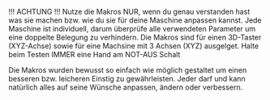 !!! ACHTUNG !!!
Nutze die Makros NUR, wenn du genau verstanden hast was sie machen bzw. wie du sie für deine Maschine anpassen kannst. 
Jede Maschine ist individuell, darum überprüfe alle verwendeten Parameter um eine doppelte Belegung zu verhindern.
Die Makros sind für einen 3D-Taster (XYZ-Achse) sowie für eine Machsine mit 3 Achsen (XYZ) ausgelget. 
Halte beim Testen IMMER eine Hand am NOT-AUS Schalt

Die Makros wurden bewusst so einfach wie möglich gestaltet um einen besseren bzw. leicheren Einstig zu gewährleisten.
Jeder darf und kann natürlich alles auf seine Wünsche anpassen, ändern oder verbessern.
